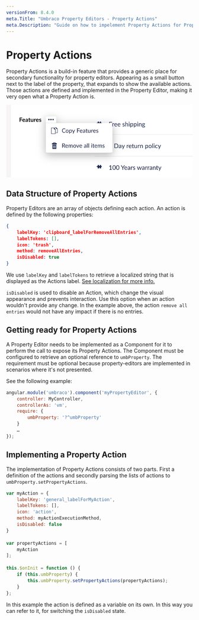 ```yaml
---
versionFrom: 8.4.0
meta.Title: "Umbraco Property Editors - Property Actions"
meta.Description: "Guide on how to impelement Property Actions for Property Editors in Umbraco"
---
```


# Property Actions

Property Actions is a build-in feature that provides a generic place for secondary functionality for property editors.
Appearing as a small button next to the label of the property, that expands to show the available actions. Those actions are defined and implemented in the Property Editor, making it very open what a Property Action is.

![Example of Property Action on Nested Content Property Editor](example-of-property-actions.jpg)

## Data Structure of Property Actions
Property Editors are an array of objects defining each action. 
An action is defined by the following properties:

```json
{
    labelKey: 'clipboard_labelForRemoveAllEntries',
    labelTokens: [],
    icon: 'trash',
    method: removeAllEntries,
    isDisabled: true
}
```

We use `labelKey` and `labelTokens` to retrieve a localized string that is displayed as the Actions label. [See localization for more info.](../../Extending/Language-Files/)


`isDisabled` is used to disable an Action, which change the visual appearance and prevents interaction. Use this option when an action wouldn't provide any change. In the example above, the action `remove all entries` would not have any impact if there is no entries.

## Getting ready for Property Actions
A Property Editor needs to be implemented as a Component for it to perform the call to expose its Property Actions.
The Component must be configured to retrieve an optional reference to `umbProperty`. The requirement must be optional because property-editors are implemented in scenarios where it's not presented.

See the following example:

```js
angular.module('umbraco').component('myPropertyEditor', {
    controller: MyController,
    controllerAs: 'vm',
    require: {
        umbProperty: '?^umbProperty'
    }
    …
});
```

## Implementing a Property Action
The implementation of Property Actions consists of two parts. First a definition of the actions and secondly parsing the lists of actions to `umbProperty.setPropertyActions`.

```js
var myAction = {
    labelKey: 'general_labelForMyAction',
    labelTokens: [],
    icon: 'action',
    method: myActionExecutionMethod,
    isDisabled: false
}

var propertyActions = [
    myAction
];

this.$onInit = function () {
    if (this.umbProperty) {
        this.umbProperty.setPropertyActions(propertyActions);
    }
};
```

In this example the action is defined as a variable on its own. In this way you can refer to it, for switching the `isDisabled` state.
